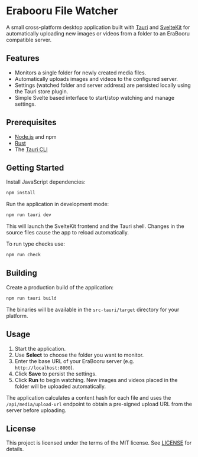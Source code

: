 # Erabooru File Watcher

A small cross-platform desktop application built with [Tauri](https://tauri.app/) and [SvelteKit](https://kit.svelte.dev/) for automatically uploading new images or videos from a folder to an EraBooru compatible server.

## Features

- Monitors a single folder for newly created media files.
- Automatically uploads images and videos to the configured server.
- Settings (watched folder and server address) are persisted locally using the Tauri store plugin.
- Simple Svelte based interface to start/stop watching and manage settings.

## Prerequisites

- [Node.js](https://nodejs.org/) and npm
- [Rust](https://www.rust-lang.org/tools/install)
- The [Tauri CLI](https://tauri.app/v2/guides/getting-started/prerequisites/#installing-the-tauri-cli)

## Getting Started

Install JavaScript dependencies:

```bash
npm install
```

Run the application in development mode:

```bash
npm run tauri dev
```

This will launch the SvelteKit frontend and the Tauri shell. Changes in the source files cause the app to reload automatically.

To run type checks use:

```bash
npm run check
```

## Building

Create a production build of the application:

```bash
npm run tauri build
```

The binaries will be available in the `src-tauri/target` directory for your platform.

## Usage

1. Start the application.
2. Use **Select** to choose the folder you want to monitor.
3. Enter the base URL of your EraBooru server (e.g. `http://localhost:8000`).
4. Click **Save** to persist the settings.
5. Click **Run** to begin watching. New images and videos placed in the folder will be uploaded automatically.

The application calculates a content hash for each file and uses the `/api/media/upload-url` endpoint to obtain a pre-signed upload URL from the server before uploading.

## License

This project is licensed under the terms of the MIT license. See [LICENSE](LICENSE) for details.

